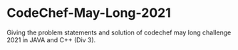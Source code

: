 # CodeChef-May-Long-2021
Giving the problem statements and solution of codechef may long challenge 2021 in JAVA and C++ (Div 3).
